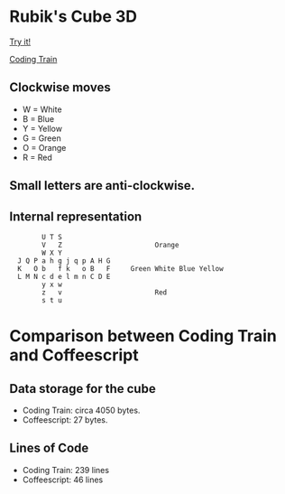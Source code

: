 # Rubik's Cube 3D

[Try it!](https://christernilsson.github.io/Lab/2019/033-RubikCube3D/index.html)

[Coding Train](https://thecodingtrain.com/CodingChallenges/142.2-rubiks-cube.html)

## Clockwise moves
* W = White
* B = Blue
* Y = Yellow
* G = Green
* O = Orange
* R = Red

## Small letters are anti-clockwise. 

## Internal representation
```
        U T S
        V   Z                       Orange
        W X Y 
  J Q P a h g j q p A H G 
  K   O b   f k   o B   F     Green White Blue Yellow
  L M N c d e l m n C D E    
        y x w
        z   v                       Red
        s t u 
```

# Comparison between Coding Train and Coffeescript

## Data storage for the cube

* Coding Train: circa 4050 bytes.
* Coffeescript:         27 bytes.

## Lines of Code

* Coding Train: 239 lines
* Coffeescript:  46 lines
